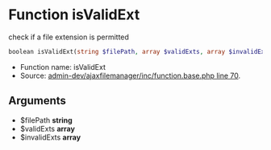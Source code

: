 Function isValidExt
===========================

check if a file extension is permitted



```php
boolean isValidExt(string $filePath, array $validExts, array $invalidExts)
```

* Function name: isValidExt
* Source: [admin-dev/ajaxfilemanager/inc/function.base.php line 70](https://github.com/PrestaShop/PrestaShop/blob/1.5.5.0/admin-dev/ajaxfilemanager/inc/function.base.php#L70).

Arguments
---------

* $filePath **string**
* $validExts **array**
* $invalidExts **array**

